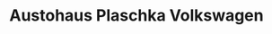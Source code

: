 ---
title: "Austohaus Plaschka Volkswagen"
url: /amelinghausen/austohaus-plaschka-volkswagen/
shop: Autohaus
---